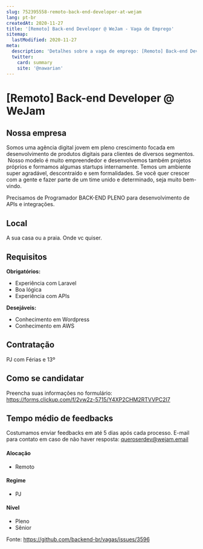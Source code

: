 ```yaml
---
slug: 752395558-remoto-back-end-developer-at-wejam
lang: pt-br
createdAt: 2020-11-27
title: '[Remoto] Back-end Developer @ WeJam - Vaga de Emprego'
sitemap:
  lastModified: 2020-11-27
meta:
  description: 'Detalhes sobre a vaga de emprego: [Remoto] Back-end Developer @ WeJam'
  twitter:
    card: summary
    site: '@nawarian'
---
```


# [Remoto] Back-end Developer @ WeJam

## Nossa empresa

Somos uma agência digital jovem em pleno crescimento focada em desenvolvimento de produtos digitais para clientes de diversos segmentos.  Nosso modelo é muito empreendedor e desenvolvemos também projetos próprios e formamos algumas startups internamente.
Temos um ambiente super agradável, descontraído e sem formalidades.
Se você quer crescer com a gente e fazer parte de um time unido e determinado, seja muito bem-vindo.

Precisamos de Programador BACK-END PLENO para desenvolvimento de APIs e integrações.

## Local

A sua casa ou a praia. Onde vc quiser.

## Requisitos

**Obrigatórios:**
- Experiência com Laravel
- Boa lógica
- Experiência com APIs

**Desejáveis:**
- Conhecimento em Wordpress
- Conhecimento em AWS

## Contratação

PJ com Férias e 13º

## Como se candidatar

Preencha suas informações no formulário: https://forms.clickup.com/f/2vw2z-5715/Y4XP2CHM2RTVVPC2I7

## Tempo médio de feedbacks

Costumamos enviar feedbacks em até 5 dias após cada processo.
E-mail para contato em caso de não haver resposta: queroserdev@wejam.email

#### Alocação
- Remoto

#### Regime
- PJ

#### Nível
- Pleno
- Sênior

Fonte: https://github.com/backend-br/vagas/issues/3596